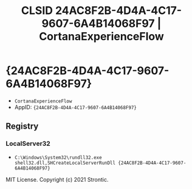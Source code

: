 ﻿---
title: "CLSID 24AC8F2B-4D4A-4C17-9607-6A4B14068F97 | CortanaExperienceFlow"
excerpt: What is COM-Object CLSID 24AC8F2B-4D4A-4C17-9607-6A4B14068F97?
---

# {24AC8F2B-4D4A-4C17-9607-6A4B14068F97}

* `CortanaExperienceFlow`
* AppID: `{24AC8F2B-4D4A-4C17-9607-6A4B14068F97}`

## Registry


### LocalServer32

* `C:\Windows\System32\rundll32.exe shell32.dll,SHCreateLocalServerRunDll {24AC8F2B-4D4A-4C17-9607-6A4B14068F97}`

MIT License. Copyright (c) 2021 Strontic.


